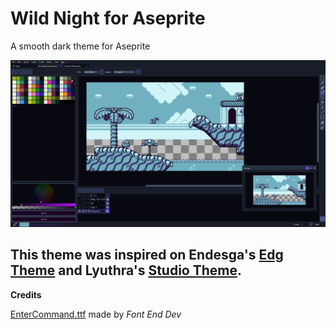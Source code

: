 # Wild Night for Aseprite 
 A smooth dark theme for Aseprite

![screenshot](https://github.com/LeonardoLourenco/Aseprite-Wild-Night-Theme/raw/master/screenshot.png)

This theme was inspired on Endesga's [Edg Theme](https://endesga.itch.io/edgtheme) and Lyuthra's [Studio Theme](https://github.com/Lyutria/aseprite-studio-theme).
----
**Credits**

[EnterCommand.ttf](https://fontenddev.com/fonts/enter-command/) made by *Font End Dev*
